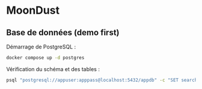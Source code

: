 # MoonDust

## Base de données (demo first)

Démarrage de PostgreSQL :

```bash
docker compose up -d postgres
```

Vérification du schéma et des tables :

```bash
psql "postgresql://appuser:apppass@localhost:5432/appdb" -c "SET search_path TO demo_first; \\dt"
```
